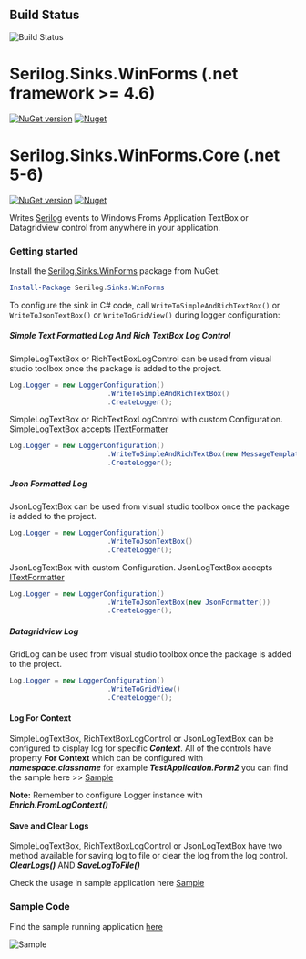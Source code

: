## Build Status

![Build Status](https://travis-ci.org/umairsyed613/Serilog.Sinks.WinForms.svg?branch=master)

# Serilog.Sinks.WinForms (.net framework >= 4.6)

[![NuGet version](https://badge.fury.io/nu/Serilog.Sinks.WinForms.png)](https://badge.fury.io/nu/Serilog.Sinks.WinForms) [![Nuget](https://img.shields.io/nuget/dt/Serilog.Sinks.WinForms)](https://www.nuget.org/packages/Serilog.Sinks.WinForms)

# Serilog.Sinks.WinForms.Core (.net 5-6)

[![NuGet version](https://badge.fury.io/nu/Serilog.Sinks.WinForms.Core.png)](https://badge.fury.io/nu/Serilog.Sinks.WinForms.Core) [![Nuget](https://img.shields.io/nuget/dt/Serilog.Sinks.WinForms.Core)](https://www.nuget.org/packages/Serilog.Sinks.WinForms.Core)


Writes [Serilog](https://serilog.net) events to Windows Froms Application TextBox or Datagridview control from anywhere in your application.

### Getting started

Install the [Serilog.Sinks.WinForms](https://www.nuget.org/packages/Serilog.Sinks.WinForms/) package from NuGet:

```powershell
Install-Package Serilog.Sinks.WinForms
```

To configure the sink in C# code, call `WriteToSimpleAndRichTextBox()` or `WriteToJsonTextBox()` or `WriteToGridView()` during logger configuration:

##### Simple Text Formatted Log And Rich TextBox Log Control

SimpleLogTextBox or RichTextBoxLogControl can be used from visual studio toolbox once the package is added to the project.

```csharp
Log.Logger = new LoggerConfiguration()
                        .WriteToSimpleAndRichTextBox()
                        .CreateLogger();
```

SimpleLogTextBox or RichTextBoxLogControl with custom Configuration. SimpleLogTextBox accepts [ITextFormatter](https://github.com/serilog/serilog/blob/dev/src/Serilog/Formatting/ITextFormatter.cs)

```csharp
Log.Logger = new LoggerConfiguration()
                        .WriteToSimpleAndRichTextBox(new MessageTemplateTextFormatter("{Timestamp} [{Level}] {Message} {Exception}"))
                        .CreateLogger();
```

##### Json Formatted Log

JsonLogTextBox can be used from visual studio toolbox once the package is added to the project.

```csharp
Log.Logger = new LoggerConfiguration()
                        .WriteToJsonTextBox()
                        .CreateLogger();
```

JsonLogTextBox with custom Configuration. JsonLogTextBox accepts [ITextFormatter](https://github.com/serilog/serilog/blob/dev/src/Serilog/Formatting/ITextFormatter.cs)

```csharp
Log.Logger = new LoggerConfiguration()
                        .WriteToJsonTextBox(new JsonFormatter())
                        .CreateLogger();
```

##### Datagridview Log

GridLog can be used from visual studio toolbox once the package is added to the project.

```csharp
Log.Logger = new LoggerConfiguration()
                        .WriteToGridView()
                        .CreateLogger();
```

#### Log For Context

SimpleLogTextBox, RichTextBoxLogControl or JsonLogTextBox can be configured to display log for specific ***Context***.
All of the controls have property **For Context** which can be configured with ***namespace.classname*** for example ***TestApplication.Form2*** you can find the sample here >> [Sample](https://github.com/umairsyed613/Serilog.Sinks.WinForms/blob/master/src/Sample/TestApplication/Form2.cs)

**Note:** Remember to configure Logger instance with ***Enrich.FromLogContext()***


#### Save and Clear Logs
SimpleLogTextBox, RichTextBoxLogControl or JsonLogTextBox have two method available for saving log to file or clear the log from the log control.
***ClearLogs()*** AND ***SaveLogToFile()***

Check the usage in sample application here [Sample](https://github.com/umairsyed613/Serilog.Sinks.WinForms/blob/master/src/Sample/TestApplication/Form2.cs)


### Sample Code

Find the sample running application [here](https://github.com/umairsyed613/Serilog.Sinks.WinForms/tree/master/Sample/TestApplication/)

![Sample](https://github.com/umairsyed613/Serilog.Sinks.WinForms/blob/main/SampleVideo.gif)
